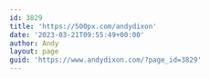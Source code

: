 ```yaml
---
id: 3829
title: 'https://500px.com/andydixon'
date: '2023-03-21T09:55:49+00:00'
author: Andy
layout: page
guid: 'https://www.andydixon.com/?page_id=3829'
---
```


